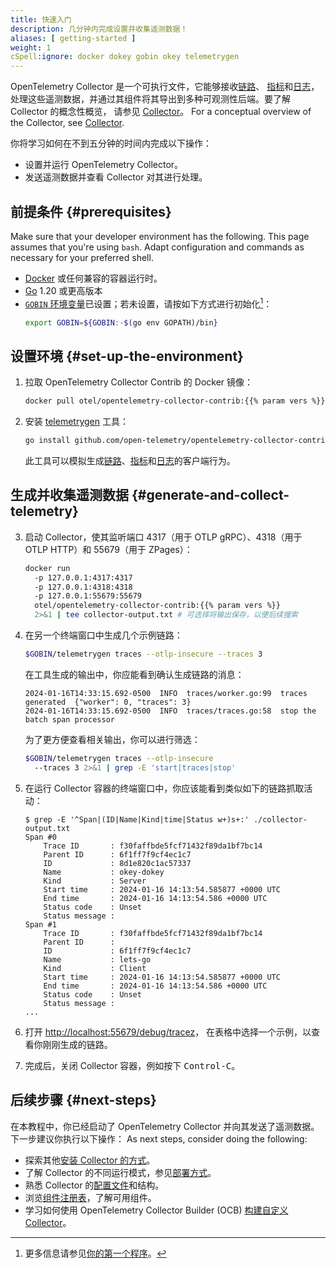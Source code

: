 ```yaml
---
title: 快速入门
description: 几分钟内完成设置并收集遥测数据！
aliases: [ getting-started ]
weight: 1
cSpell:ignore: docker dokey gobin okey telemetrygen
---
```


<!-- markdownlint-disable ol-prefix blanks-around-fences -->

OpenTelemetry Collector 是一个可执行文件，它能够接收[链路](/docs/concepts/signals/traces/)、
[指标](/docs/concepts/signals/metrics/)和[日志](/docs/concepts/signals/logs/)，
处理这些遥测数据，并通过其组件将其导出到多种可观测性后端。要了解 Collector 的概念性概览，
请参见 [Collector](/docs/collector)。 For a conceptual
overview of the Collector, see [Collector](/docs/collector).

你将学习如何在不到五分钟的时间内完成以下操作：

- 设置并运行 OpenTelemetry Collector。
- 发送遥测数据并查看 Collector 对其进行处理。

## 前提条件 {#prerequisites}

Make sure that your developer environment has the following. This page assumes
that you're using `bash`. Adapt configuration and commands as necessary for your
preferred shell.

- [Docker](https://www.docker.com/) 或任何兼容的容器运行时。
- [Go](https://go.dev/) 1.20 或更高版本
- [`GOBIN` 环境变量][gobin]已设置；若未设置，请按如下方式进行初始化[^1]：
  ```sh
  export GOBIN=${GOBIN:-$(go env GOPATH)/bin}
  ```

[^1]: 更多信息请参见[你的第一个程序](https://go.dev/doc/code#Command)。

## 设置环境 {#set-up-the-environment}

1. 拉取 OpenTelemetry Collector Contrib 的 Docker 镜像：

   ```sh
   docker pull otel/opentelemetry-collector-contrib:{{% param vers %}}
   ```

2. 安装 [telemetrygen][] 工具：

   ```sh
   go install github.com/open-telemetry/opentelemetry-collector-contrib/cmd/telemetrygen@latest
   ```

   此工具可以模拟生成[链路][traces]、[指标][metrics]和[日志][logs]的客户端行为。

## 生成并收集遥测数据 {#generate-and-collect-telemetry}

3. 启动 Collector，使其监听端口 4317（用于 OTLP gRPC）、4318（用于 OTLP HTTP）和 55679（用于 ZPages）：

   ```sh
   docker run
     -p 127.0.0.1:4317:4317
     -p 127.0.0.1:4318:4318
     -p 127.0.0.1:55679:55679
     otel/opentelemetry-collector-contrib:{{% param vers %}}
     2>&1 | tee collector-output.txt # 可选择将输出保存，以便后续搜索
   ```

4. 在另一个终端窗口中生成几个示例链路：

   ```sh
   $GOBIN/telemetrygen traces --otlp-insecure --traces 3
   ```

   在工具生成的输出中，你应能看到确认生成链路的消息：

   ```text
   2024-01-16T14:33:15.692-0500  INFO  traces/worker.go:99  traces generated  {"worker": 0, "traces": 3}
   2024-01-16T14:33:15.692-0500  INFO  traces/traces.go:58  stop the batch span processor
   ```

   为了更方便查看相关输出，你可以进行筛选：

   ```sh
   $GOBIN/telemetrygen traces --otlp-insecure
     --traces 3 2>&1 | grep -E 'start|traces|stop'
   ```

5. 在运行 Collector 容器的终端窗口中，你应该能看到类似如下的链路抓取活动：

   ```console
   $ grep -E '^Span|(ID|Name|Kind|time|Status w+)s+:' ./collector-output.txt
   Span #0
       Trace ID       : f30faffbde5fcf71432f89da1bf7bc14
       Parent ID      : 6f1ff7f9cf4ec1c7
       ID             : 8d1e820c1ac57337
       Name           : okey-dokey
       Kind           : Server
       Start time     : 2024-01-16 14:13:54.585877 +0000 UTC
       End time       : 2024-01-16 14:13:54.586 +0000 UTC
       Status code    : Unset
       Status message :
   Span #1
       Trace ID       : f30faffbde5fcf71432f89da1bf7bc14
       Parent ID      :
       ID             : 6f1ff7f9cf4ec1c7
       Name           : lets-go
       Kind           : Client
       Start time     : 2024-01-16 14:13:54.585877 +0000 UTC
       End time       : 2024-01-16 14:13:54.586 +0000 UTC
       Status code    : Unset
       Status message :
   ...
   ```

6. 打开 [http://localhost:55679/debug/tracez](http://localhost:55679/debug/tracez)，
   在表格中选择一个示例，以查看你刚刚生成的链路。

7. 完成后，关闭 Collector 容器，例如按下 <kbd>Control-C</kbd>。

## 后续步骤 {#next-steps}

在本教程中，你已经启动了 OpenTelemetry Collector 并向其发送了遥测数据。下一步建议你执行以下操作： As next steps, consider doing the following:

- 探索其他[安装 Collector 的方式](../installation/)。
- 了解 Collector 的不同运行模式，参见[部署方式](../deployment/)。
- 熟悉 Collector 的[配置文件](/docs/collector/configuration)和结构。
- 浏览[组件注册表](/ecosystem/registry/?language=collector)，了解可用组件。
- 学习如何使用 OpenTelemetry Collector Builder (OCB)
  [构建自定义 Collector](/docs/collector/custom-collector/)。

[gobin]: https://pkg.go.dev/cmd/go#hdr-Environment_variables
[logs]: /docs/concepts/signals/logs/
[metrics]: /docs/concepts/signals/metrics/
[telemetrygen]: https://github.com/open-telemetry/opentelemetry-collector-contrib/tree/main/cmd/telemetrygen
[traces]: /docs/concepts/signals/traces/
